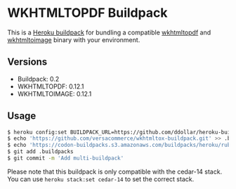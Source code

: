 # WKHTMLTOPDF Buildpack

This is a [Heroku buildpack][0] for bundling a compatible [wkhtmltopdf][1] and [wkhtmltoimage][1] binary with your environment.

## Versions

* Buildpack:   0.2
* WKHTMLTOPDF: 0.12.1
* WKHTMLTOIMAGE: 0.12.1

## Usage

```bash
$ heroku config:set BUILDPACK_URL=https://github.com/ddollar/heroku-buildpack-multi.git
$ echo 'https://github.com/versacommerce/wkhtmltox-buildpack.git' >> .buildpacks
$ echo 'https://codon-buildpacks.s3.amazonaws.com/buildpacks/heroku/ruby.tgz' >> .buildpacks
$ git add .buildpacks
$ git commit -m 'Add multi-buildpack'
```

Please note that this buildpack is only compatible with the cedar-14
stack. You can use `heroku stack:set cedar-14` to set the correct stack.

[0]: http://devcenter.heroku.com/articles/buildpacks
[1]: http://wkhtmltopdf.org
